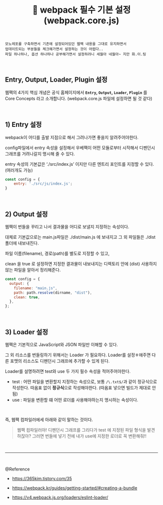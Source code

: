 # <div align="center">🌈 webpack 필수 기본 설정 (webpack.core.js)</div>

<br>

```
모노레포를 구축하면서 기존에 설정되어있던 웹팩 내용을 그대로 유지하면서
업데이트되는 부분들을 체크해가면서 설정하는 것이 어렵다..
파일 하나하나, 옵션 하나하나 공부해가면서 설정하려니 세월아 네월아~ 지만 화.이.팅
```

<br>

## Entry, Output, Loader, Plugin 설정

웹팩의 4가지 핵심 개념은 공식 홈페이지에서 **`Entry`, `Output`, `Loader`, `Plugin`** 를 Core Concepts 라고 소개합니다. (webpack.core.js 파일에 설정하면 될 것 같다)

<br>

## 1) Entry 설정

webpack이 어디를 출발 지점으로 해서 그려나가면 좋을지 알려주어야한다.

config파일에서 entry 속성을 설정해서 우베팩이 어떤 모듈로부터 시작해서 디펜던시 그래프를 거려나갈지 명시해 줄 수 있다.

entry 속성의 기본값은 ‘./src/index.js’ 이지만 다른 엔트리 포인트를 지정할 수 있다. (여러개도 가능)

```jsx
const config = {
	entry: './src/js/index.js';
}
```

<br>

## 2) Output 설정

웹팩이 번들을 꾸리고 나서 결과물을 어디로 보낼지 지정하는 속성이다.

대체로 기본값으로는 main.js파일은 ./dist/main.js 에 보내지고 그 외 파일들은 ./dist 폴더에 내보내진다.

파일 이름(filename), 경로(path)를 별도로 지정할 수 있고,

clean 을 true 로 설정하면 지정한 결과물이 내보내지는 디렉토리 안에 (dist) 사용하지 않는 파일을 알아서 정리해준다.

```jsx
const config = {
  output: {
    filename: "main.js",
    path: path.resolve(dirname, "dist"),
    clean: true,
  },
};
```

<br>

## 3) Loader 설정

웹팩은 기본적으로 JavaScript와 JSON 파일만 이해할 수 있다.

그 외 리소스를 번들링하기 위해서는 Loader 가 필요하다. Loader를 설정ㅎ애주면 다른 포맷의 리소스도 디펜던시 그래프에 추가할 수 있게 된다.

Loader를 설명하려면 test와 use 두 가지 필수 속성을 적어주어야한다.

- test : 어떤 파일을 변환할지 지정하는 속성으로, 보통 `/\.txt$/`과 같이 정규식으로 작성한다.
  따옴표 없이 **정규식**으로 작성해야한다. (따옴표 넣으면 빌드가 제대로 안됨)
- use : 파일을 변환할 떄 어떤 로더를 사용해야하는지 명시하는 속성이다.

<br>

즉, 웹팩 컴파일러에세 아래와 같이 말하는 것이다.

> 웹팩 컴파일러야!
> 디펜던시 그래프를 그리다가 test 에 지정된 파일 형식을 발견하잖아?
> 그러면 번들에 넣기 전에 내가 use에 지정한 로더로 꼭 변환해줘!!

<br>

---

<br>

@Reference

- https://365kim.tistory.com/35

- https://webpack.kr/guides/getting-started/#creating-a-bundle

- https://v4.webpack.js.org/loaders/eslint-loader/
